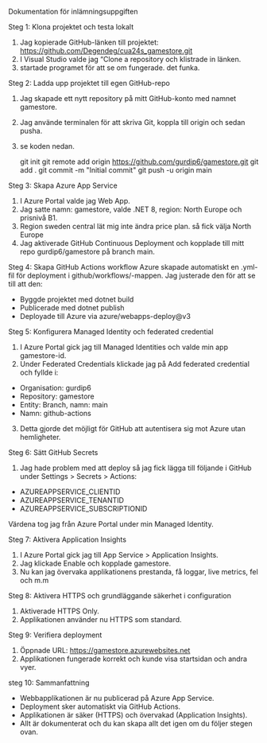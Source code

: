  Dokumentation för inlämningsuppgiften

Steg 1: Klona projektet och testa lokalt
1. Jag kopierade GitHub-länken till projektet: https://github.com/Degendeg/cua24s_gamestore.git
2. I Visual Studio valde jag “Clone a repository och klistrade in länken.
3. startade programet för att se om fungerade. det funka.

Steg 2: Ladda upp projektet till egen GitHub-repo
1. Jag skapade ett nytt repository på mitt GitHub-konto med namnet gamestore.
2. Jag använde terminalen för att skriva Git, koppla till origin och sedan pusha.
3. se koden nedan.
 
   git init
   git remote add origin https://github.com/gurdip6/gamestore.git
   git add .
   git commit -m "Initial commit"
   git push -u origin main
   

Steg 3: Skapa Azure App Service
1. I Azure Portal valde jag Web App.
2. Jag satte namn: gamestore, valde .NET 8, region: North Europe och prisnivå B1.
3. Region sweden central lät mig inte ändra price plan. så fick välja North Europe
4. Jag aktiverade GitHub Continuous Deployment och kopplade till mitt repo gurdip6/gamestore på branch main.

Steg 4: Skapa GitHub Actions workflow
Azure skapade automatiskt en .yml-fil för deployment i github/workflows/-mappen. Jag justerade den för att se till att den:
- Byggde projektet med dotnet build
- Publicerade med dotnet publish
- Deployade till Azure via azure/webapps-deploy@v3

Steg 5: Konfigurera Managed Identity och federated credential
1. I Azure Portal gick jag till Managed Identities och valde min app gamestore-id.
2. Under Federated Credentials klickade jag på Add federated credential och fyllde i:
- Organisation: gurdip6
- Repository: gamestore
- Entity: Branch, namn: main
- Namn: github-actions
3. Detta gjorde det möjligt för GitHub att autentisera sig mot Azure utan hemligheter.

Steg 6: Sätt GitHub Secrets
1. Jag hade problem med att deploy så jag fick lägga till följande i GitHub under Settings > Secrets > Actions:
- AZUREAPPSERVICE_CLIENTID
- AZUREAPPSERVICE_TENANTID
- AZUREAPPSERVICE_SUBSCRIPTIONID

Värdena tog jag från Azure Portal under min Managed Identity.

Steg 7: Aktivera Application Insights
1. I Azure Portal gick jag till App Service > Application Insights.
2. Jag klickade Enable och kopplade gamestore.
3. Nu kan jag övervaka applikationens prestanda, få loggar, live metrics, fel och m.m

Steg 8: Aktivera HTTPS och grundläggande säkerhet i configuration
1. Aktiverade HTTPS Only.
2. Applikationen använder nu HTTPS som standard.

Steg 9: Verifiera deployment
1. Öppnade URL: https://gamestore.azurewebsites.net
2. Applikationen fungerade korrekt och kunde visa startsidan och andra vyer.

steg 10: Sammanfattning
- Webbapplikationen är nu publicerad på Azure App Service.
- Deployment sker automatiskt via GitHub Actions.
- Applikationen är säker (HTTPS) och övervakad (Application Insights).
- Allt är dokumenterat och du kan skapa allt det igen om du följer stegen ovan.

